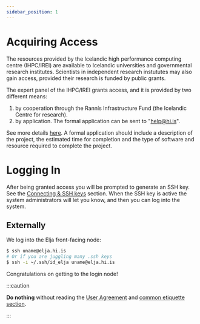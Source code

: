 ```yaml
---
sidebar_position: 1
---
```


# Acquiring Access

The resources provided by the Icelandic high performance computing centre (IHPC/IREI) are available to 
Icelandic universities and governmental research institutes. Scientists in independent 
research instututes may also gain access, provided their research is funded by public grants.

The expert panel of the IHPC/IREI grants access, and it is provided by two different means:

1. by cooperation through the Rannís Infrastructure Fund (the Icelandic Centre for research).
2. by application. The formal application can be sent to "help@hi.is".

See more details [here](./files/rulesandreg-v1-2.pdf). A formal application should include a description of the project, the estimated time for completion and the type of software and resource required to complete the project. 

# Logging In

After being granted access you will be prompted to generate an SSH key. See the [Connecting & SSH keys](docs/connecting/general) section. When the SSH key is active the system administrators will let you know, and then you can log into the system.

## Externally
We log into the Elja front-facing node:

```bash
$ ssh uname@elja.hi.is
# Or if you are juggling many .ssh keys
$ ssh -i ~/.ssh/id_elja uname@elja.hi.is
```

Congratulations on getting to the login node! 

:::caution

**Do nothing** without reading the [User Agreement](./files/useragree-v1-3.pdf) and [common etiquette section](docs/common/etiquette).

:::
